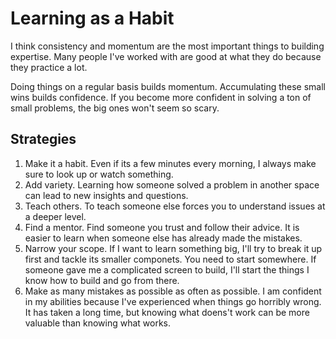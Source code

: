 # Learning as a Habit

I think consistency and momentum are the most important things to building expertise. Many people I've worked with are good at what they do because they practice a lot.

Doing things on a regular basis builds momentum. Accumulating these small wins builds confidence. If you become more confident in solving a ton of small problems, the big ones won't seem so scary.

## Strategies

1. Make it a habit. Even if its a few minutes every morning, I always make sure to look up or watch something.
2. Add variety. Learning how someone solved a problem in another space can lead to new insights and questions.
3. Teach others. To teach someone else forces you to understand issues at a deeper level.
4. Find a mentor. Find someone you trust and follow their advice. It is easier to learn when someone else has already made the mistakes.
5. Narrow your scope. If I want to learn something big, I'll try to break it up first and tackle its smaller componets. You need to start somewhere. If someone gave me a complicated screen to build, I'll start the things I know how to build and go from there.
6. Make as many mistakes as possible as often as possible. I am confident in my abilities because I've experienced when things go horribly wrong. It has taken a long time, but knowing what doens't work can be more valuable than knowing what works.




